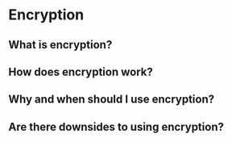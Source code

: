 # Encryption
## What is encryption?
## How does encryption work?
## Why and when should I use encryption?
## Are there downsides to using encryption?
